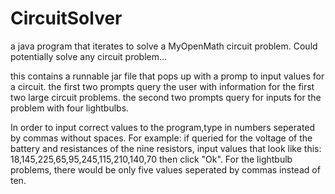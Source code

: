 # CircuitSolver
a java program that iterates to solve a MyOpenMath circuit problem. Could potentially solve any circuit problem...

this contains a runnable jar file that pops up with a promp to input values for a circuit.
the first two prompts query the user with information for the first two large circuit problems.
the second two prompts query for inputs for the problem with four lightbulbs.

In order to input correct values to the program,type in numbers seperated by commas without spaces.
For example: if queried for the voltage of the battery and resistances of the nine resistors,
input values that look like this: 18,145,225,65,95,245,115,210,140,70 then click "Ok".
For the lightbulb problems, there would be only five values seperated by commas instead of ten.
